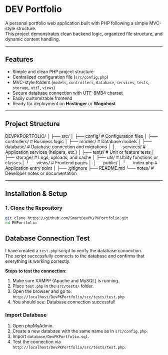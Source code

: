 # DEV Portfolio

A personal portfolio web application built with PHP following a simple MVC-style structure.  
This project demonstrates clean backend logic, organized file structure, and dynamic content handling.

---

##  Features

- Simple and clean PHP project structure  
- Centralized configuration file (`src/config.php`)  
- MVC-style folders (`models`, `controllers`, `database`, `services`, `tests`, `storage`, `util`, `views`)  
- Secure database connection with UTF-8MB4 charset  
- Easily customizable frontend  
- Ready for deployment on **Hostinger** or **Wogohost**

---

## Project Structure
DEVPKPORTFOLIO/
│
├── src/
│ ├── config/ # Configuration files
│ ├── controllers/ # Business logic
│ ├── models/ # Database models
│ ├── database/ # Database connection and migrations
│ ├── services/ # Application services (helpers, etc.)
│ ├── tests/ # Unit or feature tests
│ ├── storage/ # Logs, uploads, and cache
│ ├── util/ # Utility functions or classes
│ └── views/ # Frontend pages
│
├── public/
│ └── index.php # Application entry point
│
├── .gitignore
├── README.md
└── notes/ # Developer notes or documentation


---
##  Installation & Setup

### 1. Clone the Repository
```bash
git clone https://github.com/SmartDevPK/PKPortfolio.git
cd PKPortfolio

```
## Database Connection Test
I have created a `test.php` script to verify the database connection.  
The script successfully connects to the database and confirms that everything is working correctly.

**Steps to test the connection:**

1. Make sure XAMPP (Apache and MySQL) is running.
2. Place `test.php` in the `src/tests/` folder.
3. Open the browser and go to:  
   `http://localhost/DevPKPortfolio/src/tests/test.php`
4. You should see: Database connection successful!

### Import Database
1. Open phpMyAdmin.
2. Create a new database with the same name as in `src/config.php`.
3. Import `database/DevPKPortfolio.sql`.
4. Test the connection via `http://localhost/DevPKPortfolio/src/tests/test.php`.
